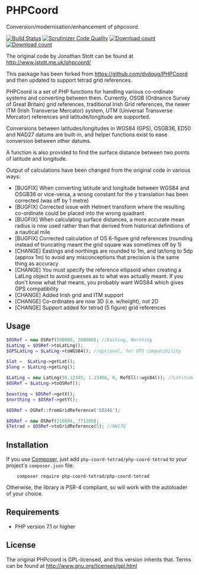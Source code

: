 PHPCoord
========

Conversion/modernisation/enhancement of phpcoord.

[![Build Status](https://travis-ci.org/dvdoug/PHPCoord.svg?branch=master)](https://travis-ci.org/dvdoug/PHPCoord)
[![Scrutinizer Code Quality](https://scrutinizer-ci.com/g/dvdoug/PHPCoord/badges/quality-score.png?b=master)](https://scrutinizer-ci.com/g/dvdoug/PHPCoord/?branch=master)
[![Download count](https://img.shields.io/packagist/dt/php-coord/php-coord.svg)](https://packagist.org/packages/php-coord/php-coord)
[![Download count](https://img.shields.io/packagist/v/php-coord/php-coord.svg)](https://packagist.org/packages/php-coord/php-coord)


The original code by Jonathan Stott can be found at http://www.jstott.me.uk/phpcoord/

This package has been forked from https://github.com/dvdoug/PHPCoord and then updated to support tetrad grid references.

PHPCoord is a set of PHP functions for handling various co-ordinate systems and converting
between them. Currently, OSGB (Ordnance Survey of Great Britain) grid references,
traditional Irish Grid references, the newer ITM (Irish Transverse Mercator) system,
UTM (Universal Transverse Mercator) references and latitude/longitude are supported.

Conversions between latitudes/longitudes in WGS84 (GPS), OSGB36, ED50 and NAD27 datums are
built-in, and helper functions exist to ease conversion between other datums.

A function is also provided to find the surface distance between two points of latitude
and longitude.

Output of calculations have been changed from the original code in various ways:
 * [BUGFIX] When converting latitude and longitude between WGS84 and OSGB36 or vice-versa,
   a wrong constant for the y translation has been corrected (was off by 1 metre)
 * [BUGFIX] Corrected issue with Helmert transform where the resulting co-ordinate could be placed into
   the wrong quadrant
 * [BUGFIX] When calculating surface distances, a more accurate mean radius is now used rather than
   that derived from historical definitions of a nautical mile
 * [BUGFIX] Corrected calculation of OS 6-figure grid references (rounding instead of truncating meant the
   grid square was sometimes off by 1)
 * [CHANGE] Eastings and northings are rounded to 1m, and lat/long to 5dp (approx 1m) to avoid any
   misconceptions that precision is the same thing as accuracy
 * [CHANGE] You must specify the reference ellipsoid when creating a LatLng object to avoid guesses as to what
   was actually meant. If you don't know what that means, you probably want WGS84 which gives GPS
   compatibility
 * [CHANGE] Added Irish grid and ITM support
 * [CHANGE] Co-ordinates are now 3D (i.e. w/height), not 2D
 * [CHANGE] Support added for tetrad (5 figure) grid references

Usage
-----
```php
$OSRef = new OSRef(500000, 200000); //Easting, Northing
$LatLng = $OSRef->toLatLng();
$GPSLatLng = $LatLng->toWGS84(); //optional, for GPS compatibility

$lat =  $LatLng->getLat();
$long = $LatLng->getLng();

$LatLng = new LatLng(50.12345, 1.23456, 0, RefEll::wgs84()); //Latitude, Long, height
$OSRef = $LatLng->toOSRef();

$easting = $OSRef->getX();
$northing = $OSRef->getY();

$OSRef = OSRef::fromGridReference('SO24G');

$OSRef = new OSRef(216604, 771209);
$Tetrad = $OSRef->toGridReference(5); //NN17Q


```

Installation
------------
If you use [Composer](http://getcomposer.org/), just add `php-coord-tetrad/php-coord-tetrad` to your project's `composer.json` file:
```
    composer require php-coord-tetrad/php-coord-tetrad
```

Otherwise, the library is PSR-4 compliant, so will work with the autoloader of your choice.


Requirements
------------
* PHP version 7.1 or higher

License
-------
The original PHPcoord is GPL-licensed, and this version inherits that. Terms can be found at http://www.gnu.org/licenses/gpl.html
